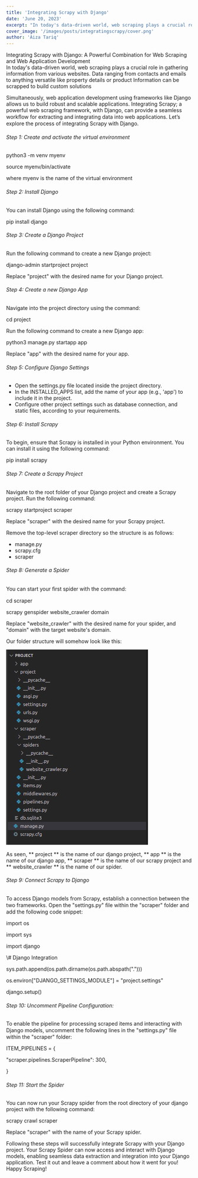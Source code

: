 ```yaml
---
title: 'Integrating Scrapy with Django'
date: 'June 20, 2023'
excerpt: "In today's data-driven world, web scraping plays a crucial role in gathering information from various websites."
cover_image: '/images/posts/integratingscrapy/cover.png'
author: 'Aiza Tariq'
---
```


<div className="integrating_scrapy">
<div className="blog-heading" >Integrating Scrapy with Django: A Powerful Combination for Web Scraping and Web Application Development</div>

<div className="first-paragraph">In today's data-driven world, web scraping plays a crucial role in gathering information from various websites. Data ranging from contacts and emails to anything versatile like property details or product Information can be scrapped to build custom solutions

Simultaneously, web application development using frameworks like Django allows us to build robust and scalable applications. Integrating Scrapy; a powerful web scraping framework, with Django, can provide a seamless workﬂow for extracting and integrating data into web applications. Let’s explore the process of integrating Scrapy with Django.</div>

<h6>Step 1: Create and activate the virtual environment</h6>

<div className="code-block">
    <p className="p">python3 -m venv myenv</p>
    <p className="p">source myenv/bin/activate</p>
</div>

where myenv is the name of the virtual environment

<h6>Step 2: Install Django</h6>

You can install Django using the following command:

<div className="code-block"><p className="p">pip install django</p></div>

<h6>Step 3: Create a Django Project</h6>

Run the following command to create a new Django project:

<div className="code-block"><p className="p">django-admin startproject project</p></div>

Replace "project" with the desired name for your Django project.

<h6>Step 4: Create a new Django App</h6>

Navigate into the project directory using the command:

<div className="code-block"><p className="p">cd project</p></div>

Run the following command to create a new Django app:

<div className="code-block"><p className="p">python3 manage.py startapp app</p></div>

Replace "app" with the desired name for your app.

<h6>Step 5: Configure Django Settings</h6>

- Open the settings.py file located inside the project directory.
- In the INSTALLED_APPS list, add the name of your app (e.g., 'app') to include it in the project.
- Configure other project settings such as database connection, and static files, according to your requirements.

<h6>Step 6: Install Scrapy</h6>

To begin, ensure that Scrapy is installed in your Python environment. You can install it using the following command:

<div className="code-block"><p className="p">pip install scrapy</p></div>

<h6>Step 7: Create a Scrapy Project</h6>

Navigate to the root folder of your Django project and create a Scrapy project. Run the following command:

<div className="code-block"><p className="p">scrapy startproject scraper</p></div>

Replace "scraper" with the desired name for your Scrapy project.

Remove the top-level scraper directory so the structure is as follows:

- manage.py
- scrapy.cfg
- scraper

<h6>Step 8: Generate a Spider</h6>

You can start your ﬁrst spider with the command:

<div className="code-block">
    <p className="p">cd scraper</p>
    <p className="p">scrapy genspider website_crawler domain</p>
</div>

Replace "website_crawler" with the desired name for your spider, and "domain" with the target website's domain.

Our folder structure will somehow look like this:

<div className="image">
    <img src="/images/posts/integratingscrapy/photo1.png" alt="folder structure"/>
</div>

As seen, ** project ** is the name of our django project, ** app ** is the name of our django app, ** scraper ** is the name of our scrapy project and ** website_crawler ** is the name of our spider.

<h6>Step 9: Connect Scrapy to Django</h6>

To access Django models from Scrapy, establish a connection between the two frameworks. Open the "settings.py" ﬁle within the "scraper" folder and add the following code snippet:

<div className="code-block">
    <p className="p">import os</p>
    <p className="p">import sys</p>
    <p className="p">import django</p>
</div>

<p>\# Django Integration</p>

<div className="code-block">
    <p className="p">sys.path.append(os.path.dirname(os.path.abspath(".")))</p>
    <p className="p">os.environ["DJANGO_SETTINGS_MODULE"] = "project.settings"</p>
    <p className="p">django.setup()</p>
</div>

<h6>Step 10: Uncomment Pipeline Configuration:</h6>

To enable the pipeline for processing scraped items and interacting with Django models, uncomment the following lines in the "settings.py" ﬁle within the "scraper" folder:

<div className="code-block">
    <p className="p">ITEM_PIPELINES = {</p>
    <p className="p">"scraper.pipelines.ScraperPipeline": 300,</p>
    <p className="p">}</p>
</div>

<h6>Step 11: Start the Spider</h6>

You can now run your Scrapy spider from the root directory of your django project with the following command:

<div className="code-block"><p className="p">scrapy crawl scraper</p></div>

Replace "scraper" with the name of your Scrapy spider.

Following these steps will successfully integrate Scrapy with your Django project. Your Scrapy Spider can now access and interact with Django models, enabling seamless data extraction and integration into your Django application. Test it out and leave a comment about how it went for you! Happy Scraping!

</div>
